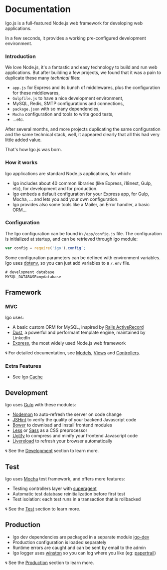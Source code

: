 
# Documentation

Igo.js is a full-featured Node.js web framework for developing web applications.

In a few seconds, it provides a working pre-configured development environment.

### Introduction

We love Node.js, it's a fantastic and easy technology to build and run web applications.
But after building a few projects, we found that it was a pain to duplicate these many *technical* files:
- `app.js` for Express and its bunch of middlewares, plus the configuration for these middlewares,
- `Gulpfile.js` to have a nice development environment,
- MySQL, Redis, SMTP configurations and connections,
- `package.json` with so many dependencies,
- `Mocha` configuration and tools to write good tests,
- ...etc.

After several months, and more projects duplicating the same configuration and the same technical stack, well, it appeared clearly that all this had very little added value.

That's how Igo.js was born.

### How it works
Igo applications are standard Node.js applications, for which:
- Igo includes about 40 common libraries (like Express, i18next, Gulp, etc), for development and for production.
- Igo embeds a default configuration for your Express app, for Gulp, Mocha, ... and lets you add your own configuration.
- Igo provides also some tools like a Mailer, an Error handler, a basic ORM...

### Configuration
The Igo configuration can be found in `/app/config.js` file.
The configuration is initialized at startup, and can be retrieved through igo module:
```js
var config = require('igo').config`;
```

Some configuration parameters can be defined with environment variables. Igo uses [dotenv](https://github.com/motdotla/dotenv), so you can just add variables to a `/.env` file.

```txt
# development database
MYSQL_DATABASE=mydatabase
```
## Framework

### MVC
Igo uses:
- A basic custom ORM for MySQL, inspired by [Rails ActiveRecord](http://guides.rubyonrails.org/active_record_basics.html)
- [Dust](http://www.dustjs.com/), a powerful and performant template engine, maintained by LinkedIn
- [Express](http://expressjs.com/), the most widely used Node.js web framework

🌀 For detailed documentation, see [Models](/docs/models.md), [Views](/docs/views.md) and [Controllers](/docs/controllers.md).

### Extra Features

- See Igo [Cache](/docs/cache.md)

## Development
Igo uses [Gulp](http://gulpjs.com/) with these modules:
- [Nodemon](https://nodemon.io/) to auto-refresh the server on code change
- [JSHint](http://jshint.com/) to verify the quality of your backend Javascript code
- [Bower](https://bower.io) to download and install frontend modules
- [Less](http://lesscss.org/) or [Sass](http://sass-lang.com/) as a CSS preprocessor
- [Uglify](http://lisperator.net/uglifyjs/) to compress and minify your frontend Javascript code
- [Livereload](https://github.com/vohof/gulp-livereload) to refresh your browser automatically

🌀 See the [Development](/docs/development.md) section to learn more.

## Test
Igo uses [Mocha](https://mochajs.org/) test framework, and offers more features:
- Testing controllers layer with [superagent](https://github.com/visionmedia/superagent)
- Automatic test database reinitialization before first test
- Test isolation: each test runs in a transaction that is rollbacked

🌀 See the [Test](/docs/test.md) section to learn more.


## Production
- Igo dev dependencies are packaged in a separate module [igo-dev](https://github.com/arnaudm/igo-dev)
- Production configuration is loaded separately
- Runtime errors are caught and can be sent by email to the admin
- Igo logger uses [winston](https://github.com/winstonjs/winston) so you can log where you like (eg: [papertrail](https://github.com/kenperkins/winston-papertrail))

🌀 See the [Production](/docs/production.md) section to learn more.
